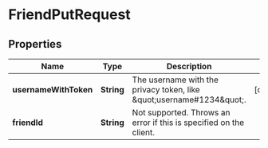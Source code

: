 
# FriendPutRequest

## Properties
Name | Type | Description | Notes
------------ | ------------- | ------------- | -------------
**usernameWithToken** | **String** | The username with the privacy token, like \&quot;username#1234\&quot;.  |  [optional]
**friendId** | **String** | Not supported. Throws an error if this is specified on the client.  | 



